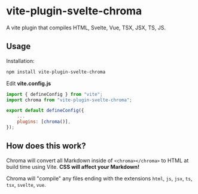 # vite-plugin-svelte-chroma

A vite plugin that compiles HTML, Svelte, Vue, TSX, JSX, TS, JS.

## Usage

Installation:

```bash
npm install vite-plugin-svelte-chroma
```

Edit **vite.config.js**

```js
import { defineConfig } from "vite";
import chroma from "vite-plugin-svelte-chroma";

export default defineConfig({
    ...
	plugins: [chroma()],
});
```

## How does this work?

Chroma will convert all Markdown inside of `<chroma></chroma>` to HTML at build time using Vite. **CSS will affect your Markdown!**

Chroma will "compile" any files ending with the extensions `html`, `js`, `jsx`, `ts`, `tsx`, `svelte`, `vue`.
